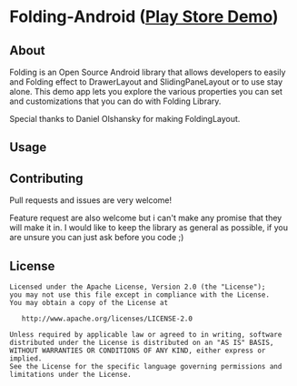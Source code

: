 Folding-Android ([Play Store Demo][1])
=====================

About
-----
Folding is an Open Source Android library that allows developers to easily and Folding effect to DrawerLayout and SlidingPaneLayout or to use stay alone.
This demo app lets you explore the various properties you can set and customizations that you can do with Folding Library.

Special thanks to Daniel Olshansky for making FoldingLayout.

Usage
-----

Contributing
------------

Pull requests and issues are very welcome!

Feature request are also welcome but i can't make any promise that they will make it in.
I would like to keep the library as general as possible, if you are unsure you can just ask before you code ;)


License
-------

    Licensed under the Apache License, Version 2.0 (the "License");
    you may not use this file except in compliance with the License.
    You may obtain a copy of the License at

       http://www.apache.org/licenses/LICENSE-2.0

    Unless required by applicable law or agreed to in writing, software
    distributed under the License is distributed on an "AS IS" BASIS,
    WITHOUT WARRANTIES OR CONDITIONS OF ANY KIND, either express or implied.
    See the License for the specific language governing permissions and
    limitations under the License.
	
[1]: https://play.google.com/store/apps/details?id=com.ptr.folding.sample